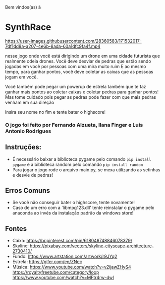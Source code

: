 Bem vindos(as) à

# SynthRace

https://user-images.githubusercontent.com/28360583/171532017-7df1dd8a-a207-4e6b-8ada-60a1dfc9fa4f.mp4

nesse jogo onde você está dirigindo um drone em uma cidade futurista que realmente odeia drones.
Você deve desviar de pedras que estão sendo jogadas em você por pessoas com uma mira muito ruim
E ao mesmo tempo, para ganhar pontos, você deve coletar as caixas que as pessoas jogam em você.

Você também pode pegar um powerup de estrela também que te faz ganhar mais pontos ao coletar caixas e coletar pedras para ganhar pontos! Mas tome cuidado pois pegar as pedras pode fazer com que mais pedras venham em sua direção

Insira seu nome no fim e tente bater o highscore!

### O jogo foi feito por Fernando Alzueta, Ilana Finger e Luis Antonio Rodrigues

## Instruções:

- É necessário baixar a biblioteca pygame pelo comando ```pip install pygame``` e a biblioteca random pelo comando ```pip install random```
- Para jogar o jogo rode o arquivo main.py, se mexa utilizando as setinhas e desvie de pedras!

## Erros Comuns

- Se você não conseguir bater o highscore, tente novamente!
- Caso de um erro com a 'libmpg123.dll' tente reinstalar o pygame pelo anaconda ao invés da instalação padrão da windows store!

## Fontes
- Caixa: https://br.pinterest.com/pin/618048748846078379/
- Skyline: https://pixabay.com/vectors/skyline-cityscape-architecture-2730410/
- Fundo: https://www.artstation.com/artwork/r9JYq2
- Estrela: https://gifer.com/en/ZNec
- Música: https://www.youtube.com/watch?v=v2ijawZHyS4 https://royaltyfreetube.com/category/loop https://www.youtube.com/watch?v=MFtr4rw-dwI